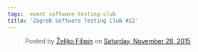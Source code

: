 ```yaml
---
tags:  event software-testing-club
title: 'Zagreb Software Testing Club #22'
---
```

<div id="fb-root"></div><script>(function(d, s, id) {  var js, fjs = d.getElementsByTagName(s)[0];  if (d.getElementById(id)) return;  js = d.createElement(s); js.id = id;  js.src = "//connect.facebook.net/en_US/sdk.js#xfbml=1&version=v2.3";  fjs.parentNode.insertBefore(js, fjs);}(document, 'script', 'facebook-jssdk'));</script><div class="fb-post" data-href="https://www.facebook.com/media/set/?set=a.10153736486432290.1073741832.735252289&amp;type=3" data-width="500"><div class="fb-xfbml-parse-ignore"><blockquote cite="https://www.facebook.com/media/set/?set=a.10153736486432290.1073741832.735252289&amp;type=3">Posted by <a href="#" role="button">Željko Filipin</a> on&nbsp;<a href="https://www.facebook.com/media/set/?set=a.10153736486432290.1073741832.735252289&amp;type=3">Saturday, November 28, 2015</a></blockquote></div></div>
